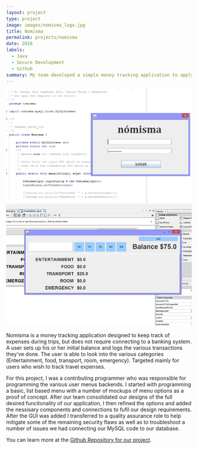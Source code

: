 ```yaml
---
layout: project
type: project
image: images/nomisma_logo.jpg
title: Nomisma
permalink: projects/nomisma
date: 2016
labels:
  - Java
  - Secure Development
  - Github
summary: My team developed a simple money tracking application to apply secure development practices for our ICS 491 class.
---
```


<div class="ui medium images">
  <img class="ui image" src="../images/nomisma.jpg">
  <img class="ui image" src="../images/nomisma2.jpg">
</div>

Nomisma is a money tracking application designed to keep track of expenses during trips, but does not require connecting to a banking system. A user sets up his or her initial balance and logs the various transactions they've done. The user is able to look into the various categories (Entertainment, food, transport, room, emergency). Targeted mainly for users who wish to track travel expenses.

For this project, I was a contributing programmer who was responsible for programming the various user menus backends. I started with programming a basic, list based menu with a number of mockups of menu options as a proof of concept. After our team consolidated our designs of the full desired funcitonality of our application, I then refined the options and added the nessisary components and connections to fufil our design requirements. After the GUI was added I transferred to a quality assurance role to help mitigate some of the remaining security flaws as well as to troubleshoot a number of issues we had connecting our MySQL code to our database. 

You can learn more at the [Github Repository for our project](https://github.com/markent94/Nomisma/wiki).



